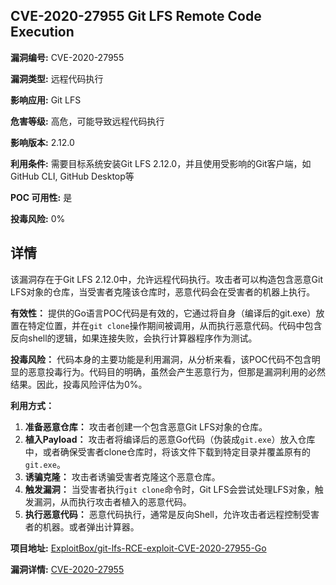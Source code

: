 ## CVE-2020-27955 Git LFS Remote Code Execution

**漏洞编号:** CVE-2020-27955

**漏洞类型:** 远程代码执行

**影响应用:** Git LFS

**危害等级:** 高危，可能导致远程代码执行

**影响版本:** 2.12.0

**利用条件:** 需要目标系统安装Git LFS 2.12.0，并且使用受影响的Git客户端，如GitHub CLI, GitHub Desktop等

**POC 可用性:** 是

**投毒风险:** 0%

## 详情

该漏洞存在于Git LFS 2.12.0中，允许远程代码执行。攻击者可以构造包含恶意Git LFS对象的仓库，当受害者克隆该仓库时，恶意代码会在受害者的机器上执行。

**有效性：** 提供的Go语言POC代码是有效的，它通过将自身（编译后的git.exe）放置在特定位置，并在`git clone`操作期间被调用，从而执行恶意代码。代码中包含反向shell的逻辑，如果连接失败，会执行计算器程序作为测试。

**投毒风险：** 代码本身的主要功能是利用漏洞，从分析来看，该POC代码不包含明显的恶意投毒行为。代码目的明确，虽然会产生恶意行为，但那是漏洞利用的必然结果。因此，投毒风险评估为0%。

**利用方式：**

1.  **准备恶意仓库：** 攻击者创建一个包含恶意Git LFS对象的仓库。
2.  **植入Payload：**  攻击者将编译后的恶意Go代码（伪装成`git.exe`）放入仓库中，或者确保受害者clone仓库时，将该文件下载到特定目录并覆盖原有的`git.exe`。
3.  **诱骗克隆：**  攻击者诱骗受害者克隆这个恶意仓库。
4.  **触发漏洞：**  当受害者执行`git clone`命令时，Git LFS会尝试处理LFS对象，触发漏洞，从而执行攻击者植入的恶意代码。
5.  **执行恶意代码：** 恶意代码执行，通常是反向Shell，允许攻击者远程控制受害者的机器。或者弹出计算器。

**项目地址:** [ExploitBox/git-lfs-RCE-exploit-CVE-2020-27955-Go](https://github.com/ExploitBox/git-lfs-RCE-exploit-CVE-2020-27955-Go)

**漏洞详情:** [CVE-2020-27955](https://nvd.nist.gov/vuln/detail/CVE-2020-27955)